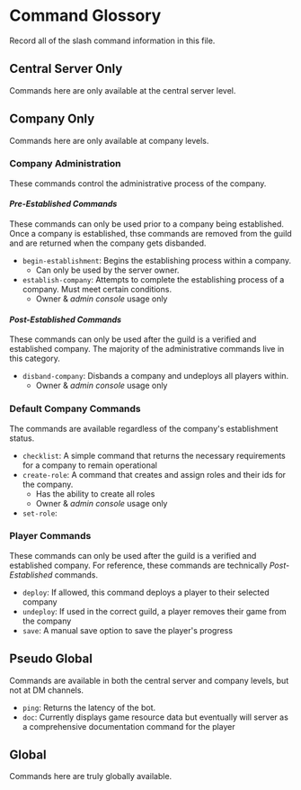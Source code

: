 ﻿# Command Glossory
Record all of the slash command information in this file.

## Central Server Only
Commands here are only available at the central server level.

## Company Only
Commands here are only available at company levels.

### Company Administration
These commands control the administrative process of the company.

#### *Pre-Established Commands*
These commands can only be used prior to a company being established. Once a company is established, thse commands are
removed from the guild and are returned when the company gets disbanded.
* `begin-establishment`: Begins the establishing process within a company. 
    * Can only be used by the server owner.
* `establish-company`: Attempts to complete the establishing process of a company. Must meet
certain conditions. 
    * Owner & *admin console* usage only

#### *Post-Established Commands*
These commands can only be used after the guild is a verified and established company. The majority of the administrative 
commands live in this category.
* `disband-company`: Disbands a company and undeploys all players within.
    * Owner & *admin console* usage only


### Default Company Commands
The commands are available regardless of the company's establishment status.
* `checklist`: A simple command that returns the necessary requirements for a company to remain operational
* `create-role`: A command that creates and assign roles and their ids for the company. 
    * Has the ability to create all roles
    * Owner & *admin console* usage only
* `set-role`: 

### Player Commands
These commands can only be used after the guild is a verified and established company.
For reference, these commands are technically *Post-Established* commands. 

* `deploy`: If allowed, this command deploys a player to their selected company
* `undeploy`: If used in the correct guild, a player removes their game from the company 
* `save`: A manual save option to save the player's progress


## Pseudo Global
Commands are available in both the central server and company levels, but not at DM channels.

* `ping`: Returns the latency of the bot. 
* `doc`: Currently displays game resource data but 
    eventually will server as a comprehensive documentation command for the player

## Global
Commands here are truly globally available.
